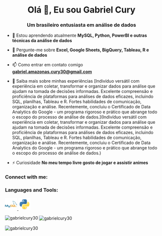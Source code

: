 <h1 align="center">Olá 👋, Eu sou Gabriel Cury</h1>
<h3 align="center">Um brasileiro entusiasta em análise de dados</h3>

- 🌱 Estou aprendendo atualmente **MySQL, Python, PowerBI e outras técnicas da análise de dados**

- 💬 Pergunte-me sobre **Excel, Google Sheets, BigQuery, Tableau, R e análise de dados**

- 📫 Como entrar em contato comigo **gabriel.amazonas.cury30@gmail.com**

- 📄 Saiba mais sobre minhas experiências [Indivíduo versátil com experiência em coletar, transformar e organizar dados para análise que ajudam na tomada de decisões informadas. Excelente compreensão e proficiência de plataformas para análises de dados eficazes, incluindo SQL, planilhas, Tableau e R. Fortes habilidades de comunicação, organização e análise. Recentemente, concluiu o Certificado de Data Analytics do Google - um programa rigoroso e prático que abrange todo o escopo do processo de análise de dados.](Indivíduo versátil com experiência em coletar, transformar e organizar dados para análise que ajudam na tomada de decisões informadas. Excelente compreensão e proficiência de plataformas para análises de dados eficazes, incluindo SQL, planilhas, Tableau e R. Fortes habilidades de comunicação, organização e análise. Recentemente, concluiu o Certificado de Data Analytics do Google - um programa rigoroso e prático que abrange todo o escopo do processo de análise de dados.)

- ⚡ Curiosidade **No meu tempo livre gosto de jogar e assistir animes**

<h3 align="left">Connect with me:</h3>
<p align="left">
</p>

<h3 align="left">Languages and Tools:</h3>
<p align="left"> <a href="https://www.mysql.com/" target="_blank" rel="noreferrer"> <img src="https://raw.githubusercontent.com/devicons/devicon/master/icons/mysql/mysql-original-wordmark.svg" alt="mysql" width="40" height="40"/> </a> <a href="https://www.python.org" target="_blank" rel="noreferrer"> <img src="https://raw.githubusercontent.com/devicons/devicon/master/icons/python/python-original.svg" alt="python" width="40" height="40"/> </a> </p>

<p><img align="left" src="https://github-readme-stats.vercel.app/api/top-langs?username=gabrielcury30&show_icons=true&locale=en&layout=compact" alt="gabrielcury30" /></p>

<p>&nbsp;<img align="center" src="https://github-readme-stats.vercel.app/api?username=gabrielcury30&show_icons=true&locale=en" alt="gabrielcury30" /></p>

<p><img align="center" src="https://github-readme-streak-stats.herokuapp.com/?user=gabrielcury30&" alt="gabrielcury30" /></p>
